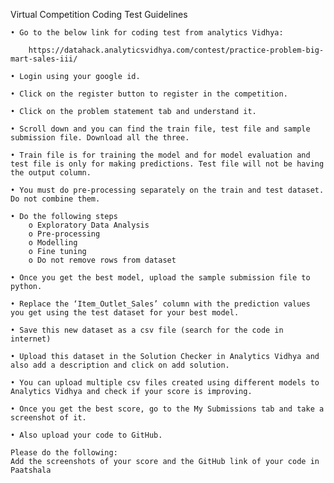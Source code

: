 Virtual Competition Coding Test Guidelines

	• Go to the below link for coding test from analytics Vidhya:
	
		https://datahack.analyticsvidhya.com/contest/practice-problem-big-mart-sales-iii/
		
	• Login using your google id.
	
	• Click on the register button to register in the competition.
	
	• Click on the problem statement tab and understand it.
	
	• Scroll down and you can find the train file, test file and sample submission file. Download all the three.
	
	• Train file is for training the model and for model evaluation and test file is only for making predictions. Test file will not be having the output column.
	
	• You must do pre-processing separately on the train and test dataset. Do not combine them.
	
	• Do the following steps
		o Exploratory Data Analysis
		o Pre-processing
		o Modelling
		o Fine tuning
		o Do not remove rows from dataset
		
	• Once you get the best model, upload the sample submission file to python.
	
	• Replace the ‘Item_Outlet_Sales’ column with the prediction values you get using the test dataset for your best model.
	
	• Save this new dataset as a csv file (search for the code in internet)
	
	• Upload this dataset in the Solution Checker in Analytics Vidhya and also add a description and click on add solution.
	
	• You can upload multiple csv files created using different models to Analytics Vidhya and check if your score is improving.
	
	• Once you get the best score, go to the My Submissions tab and take a screenshot of it.
	
	• Also upload your code to GitHub.

	Please do the following:
	Add the screenshots of your score and the GitHub link of your code in Paatshala
